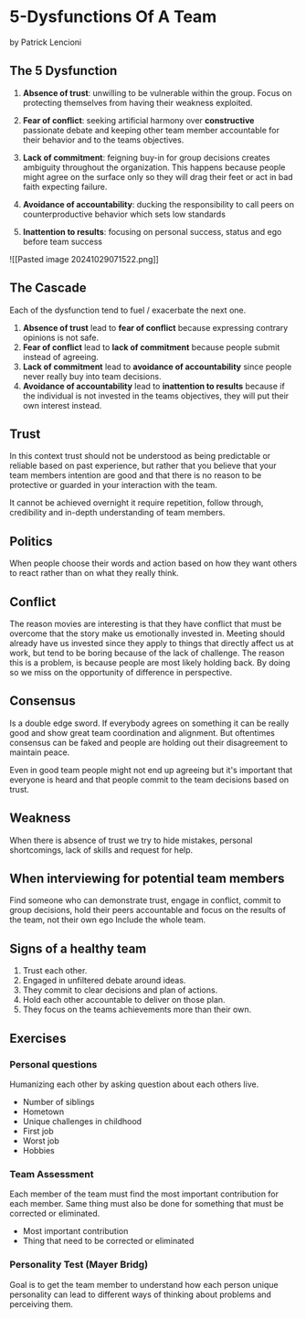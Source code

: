 # 5-Dysfunctions Of A Team
by Patrick Lencioni

## The 5 Dysfunction

1. **Absence of trust**: unwilling to be vulnerable within the group. Focus on protecting themselves from having their weakness exploited.

2. **Fear of conflict**: seeking artificial harmony over **constructive** passionate debate and keeping other team member accountable for their behavior and to the teams objectives. 

3. **Lack of commitment**: feigning buy-in for group decisions creates ambiguity throughout the organization. This happens because people might agree on the surface only so they will drag their feet or act in bad faith expecting failure.

4. **Avoidance of accountability**: ducking the responsibility to call peers on counterproductive behavior which sets low standards
   
5. **Inattention to results**: focusing on personal success, status and ego before team success
   
![[Pasted image 20241029071522.png]]


## The Cascade
Each of the dysfunction tend to fuel / exacerbate the next one.

1. **Absence of trust** lead to **fear of conflict** because expressing contrary opinions is not safe.
2. **Fear of conflict** lead to **lack of commitment** because people submit instead of agreeing.
3. **Lack of commitment** lead to **avoidance of accountability** since people never really buy into team decisions.
4. **Avoidance of accountability** lead to **inattention to results** because if the individual is not invested in the teams objectives, they will put their own interest instead.

## Trust
In this context trust should not be understood as being predictable or reliable based on past experience, but rather that you believe that your team members intention are good and that there is no reason to be protective or guarded in your interaction with the team. 

It cannot be achieved overnight it require repetition, follow through, credibility and in-depth understanding of team members.

## Politics
When people choose their words and action based on how they want others to react rather than on what they really think.

## Conflict
The reason movies are interesting is that they have conflict that must be overcome that the story make us emotionally invested in. Meeting should already have us invested since they apply to things that directly affect us at work, but tend to be boring because of the lack of challenge. The reason this is a problem, is because people are most likely holding back. By doing so we miss on the opportunity of difference in perspective.

## Consensus 
Is a double edge sword. If everybody agrees on something it can be really good and show great team coordination and alignment. But oftentimes consensus can be faked and people are holding out their disagreement to maintain peace. 

Even in good team people might not end up agreeing but it's important that everyone is heard and that people commit to the team decisions based on trust.  

## Weakness
When there is absence of trust we try to hide mistakes, personal shortcomings, lack of skills and request for help. 

## When interviewing for potential team members
Find someone who can demonstrate trust, engage in conflict, commit to group decisions, hold their peers accountable and focus on the results of the team, not their own ego
Include the whole team.

## Signs of a healthy team
1. Trust each other.
2. Engaged in unfiltered debate around ideas.
3. They commit to clear decisions and plan of actions.
4. Hold each other accountable to deliver on those plan.
5. They focus on the teams achievements more than their own. 

## Exercises

### Personal questions
Humanizing each other by asking question about each others live.
- Number of siblings
- Hometown
- Unique challenges in childhood
- First job
- Worst job
- Hobbies

### Team Assessment
Each member of the team must find the most important contribution for each member. Same thing must also be done for something that must be corrected or eliminated. 
- Most important contribution
- Thing that need to be corrected or eliminated

### Personality Test (Mayer Bridg)
Goal is to get the team member to understand how each person unique personality can lead to different ways of thinking about problems and perceiving them.
